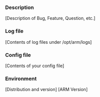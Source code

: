 ### Description
[Description of Bug, Feature, Question, etc.]

### Log file
[Contents of log files under /opt/arm/logs]

### Config file
[Contents of your config file]

### Environment
[Distribution and version]
[ARM Version]



